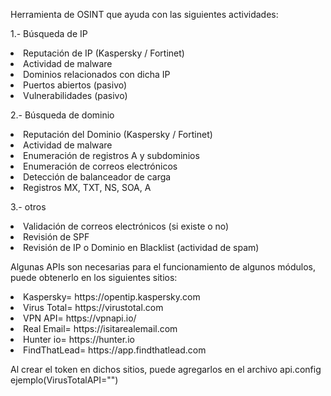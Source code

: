 
Herramienta de OSINT que ayuda con las siguientes actividades:

1.- Búsqueda de IP 
        <li>Reputación de IP (Kaspersky / Fortinet)</li>
        <li>Actividad de malware</li>
        <li>Dominios relacionados con dicha IP</li>
        <li>Puertos abiertos (pasivo)</li>
        <li>Vulnerabilidades (pasivo)</li>
        
2.- Búsqueda de dominio 
        <li>Reputación del Dominio (Kaspersky / Fortinet)</li>
        <li>Actividad de malware</li>
        <li>Enumeración de registros A y subdominios</li>
        <li>Enumeración de correos electrónicos</li>
        <li>Detección de balanceador de carga</li>
        <li>Registros MX, TXT, NS, SOA, A</li>

3.- otros 
        <li>Validación de correos electrónicos (si existe o no)</li>
        <li>Revisión de SPF</li>
        <li>Revisión de IP o Dominio en Blacklist (actividad de spam)</li>

Algunas APIs son necesarias para el funcionamiento de algunos módulos, puede obtenerlo en los siguientes sitios:
<li>Kaspersky= https://opentip.kaspersky.com </li>
<li>Virus Total= https://virustotal.com </li>
<li>VPN API=  https://vpnapi.io/</li>
<li>Real Email= https://isitarealemail.com </li>
<li>Hunter io= https://hunter.io</li>
<li>FindThatLead= https://app.findthatlead.com</li>

Al crear el token en dichos sitios, puede agregarlos en el archivo api.config ejemplo(VirusTotalAPI="<TOKEN>")
